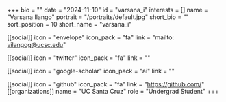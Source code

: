 +++
bio = "" 
date = "2024-11-10" 
id = "varsana_i" 
interests = [] 
name = "Varsana Ilango" 
portrait = "/portraits/default.jpg" 
short_bio = "" 
sort_position = 10
 short_name = "varsana_i" 

[[social]] 
    icon = "envelope" 
    icon_pack = "fa" 
    link = "mailto: vilangog@ucsc.edu"

 [[social]] 
    icon = "twitter" 
    icon_pack = "fa" 
    link = "" 

[[social]] 
    icon = "google-scholar" 
    icon_pack = "ai" 
    link = "" 

[[social]] 
    icon = "github" 
    icon_pack = "fa" 
    link = "https://github.com/" 
[[organizations]] 
     name = "UC Santa Cruz" 
      role = "Undergrad Student" 
+++
